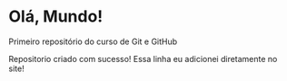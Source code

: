 # Olá, Mundo!
 Primeiro repositório do curso de Git e GitHub

Repositorio criado com sucesso! 
Essa linha eu adicionei diretamente no site!
